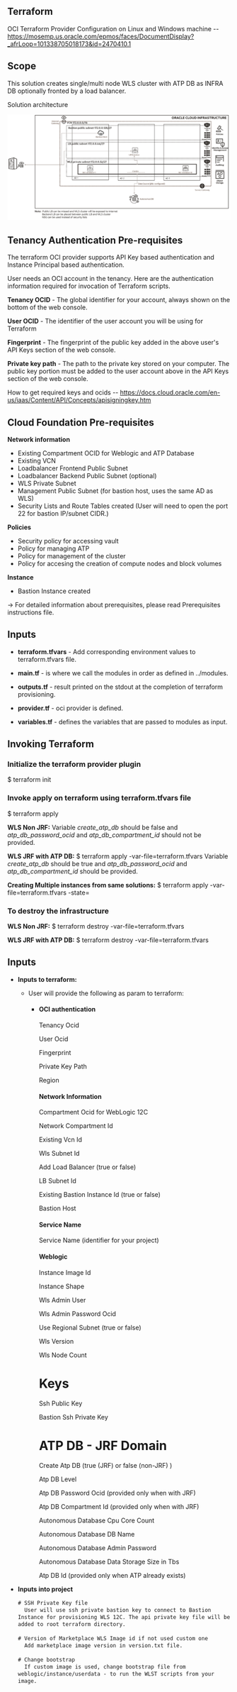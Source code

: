 Terraform
-----------------------

OCI Terraform Provider Configuration on Linux and Windows machine -- https://mosemp.us.oracle.com/epmos/faces/DocumentDisplay?_afrLoop=101338705018173&id=2470410.1

Scope
-------

This solution creates single/multi node WLS cluster with ATP DB as INFRA DB optionally fronted by a load balancer. 

Solution architecture

![Architecture](arch.png)

Tenancy Authentication Pre-requisites
--------------------

The terraform OCI provider supports API Key based authentication and Instance Principal based authentication.

User needs an OCI account in the tenancy. Here are the authentication information required 
for invocation of Terraform scripts. 

**Tenancy OCID** - The global identifier for your account, always shown on the bottom of the web console.

**User OCID** - The identifier of the user account you will be using for Terraform

**Fingerprint** - The fingerprint of the public key added in the above user's API Keys section of the web console. 

**Private key path** - The path to the private key stored on your computer. The public key portion must be added to the user account above in the API Keys section of the web console. 

How to get required keys and ocids -- https://docs.cloud.oracle.com/en-us/iaas/Content/API/Concepts/apisigningkey.htm 

Cloud Foundation Pre-requisites
-----------------------------------------

**Network information**

* Existing Compartment OCID for Weblogic and ATP Database
* Existing VCN
* Loadbalancer Frontend Public Subnet
* Loadbalancer Backend Public Subnet (optional)
* WLS Private Subnet
* Management Public Subnet (for bastion host, uses the same AD as WLS) 
* Security Lists and Route Tables created (User will need to open the port 22 for bastion IP/subnet CIDR.)

**Policies**

* Security policy for accessing vault
* Policy for managing ATP
* Policy for management of the cluster
* Policy for accesing the creation of compute nodes and block volumes

**Instance**

* Bastion Instance created

-> For detailed information about prerequisites, please read Prerequisites instructions file.

Inputs
-------------

* **terraform.tfvars** - Add corresponding environment values to terraform.tfvars file.

* **main.tf** - is where we call the modules in order as defined in ../modules.
* **outputs.tf** - result printed on the stdout at the completion of terraform provisioning.
* **provider.tf** - oci provider is defined.
* **variables.tf** - defines the variables that are passed to modules as input.

Invoking Terraform
--------------------

### Initialize the terraform provider plugin
$ terraform init

### Invoke apply on terraform using terraform.tfvars file
$ terraform apply

**WLS Non JRF:**
Variable *create_atp_db* should be false and *atp_db_password_ocid* and *atp_db_compartment_id* should not be provided.

**WLS JRF with ATP DB:**
$ terraform apply -var-file=terraform.tfvars
Variable *create_atp_db* should be true and *atp_db_password_ocid* and *atp_db_compartment_id* should be provided.

**Creating Multiple instances from same solutions:**
$ terraform apply -var-file=terraform.tfvars -state=<use unique dir or state file name for each stack>

### To destroy the infrastructure

**WLS Non JRF:**
$ terraform destroy -var-file=terraform.tfvars 

**WLS JRF with ATP DB:**
$ terraform destroy -var-file=terraform.tfvars


Inputs
-------------

* **Inputs to terraform:**
    *  User will provide the following as param to terraform:
        * #### OCI authentication

            Tenancy Ocid
            
            User Ocid
            
            Fingerprint
            
            Private Key Path
            
            Region
        
          #### Network Information

            Compartment Ocid for WebLogic 12C
            
            Network Compartment Id
            
            Existing Vcn Id
            
            Wls Subnet Id
            
            Add Load Balancer (true or false)
            
            LB Subnet Id
            
            Existing Bastion Instance Id (true or false)
            
            Bastion Host

          #### Service Name

            Service Name (identifier for your project)

          #### Weblogic

            Instance Image Id

            Instance Shape

            Wls Admin User

            Wls Admin Password Ocid

            Use Regional Subnet (true or false)

            Wls Version

            Wls Node Count

          # Keys  

            Ssh Public Key

            Bastion Ssh Private Key

          # ATP DB - JRF Domain

            Create Atp DB (true (JRF) or false (non-JRF) )

            Atp DB Level

            Atp DB Password Ocid (provided only when with JRF)

            Atp DB Compartment Id (provided only when with JRF)

            Autonomous Database Cpu Core Count

            Autonomous Database DB Name

            Autonomous Database Admin Password

            Autonomous Database Data Storage Size in Tbs
            
            Atp DB Id (provided only when ATP already exists)

* **Inputs into project**

      # SSH Private Key file 
        User will use ssh private bastion key to connect to Bastion Instance for provisioning WLS 12C. The api private key file will be added to root terraform directory.

      # Version of Marketplace WLS Image id if not used custom one
        Add marketplace image version in version.txt file.
      
      # Change bootstrap
        If custom image is used, change bootstrap file from weblogic/instance/userdata - to run the WLST scripts from your image.
    



           
